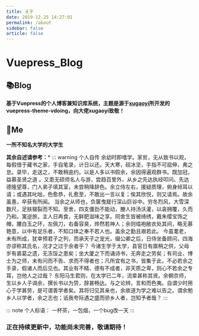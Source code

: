 ```yaml
---
title: 关于
date: 2019-12-25 14:27:01
permalink: /about
sidebar: false
article: false
---
```


# Vuepress_Blog
## 📚Blog

 **基于Vuepress的个人博客兼知识库系统，主题是源于[xugaoyi](https://github.com/xugaoyi)所开发的vuepress-theme-vdoing，向大佬xugaoyi致敬！**



## 🤩Me

**一所不知名大学的大学生**


**其余自述请参考：***
::: warning 个人自传
	余幼时即嗜学。家贫，无从致书以观，每假借于藏书之家，手自笔录，计日以还。天大寒，砚冰坚，手指不可屈伸，弗之怠。录毕，走送之，不敢稍逾约。以是人多以书假余，余因得遍观群书。既加冠，益慕圣贤之道 。又患无硕师名人与游，尝趋百里外，从乡之先达执经叩问。先达德隆望尊，门人弟子填其室，未尝稍降辞色。余立侍左右，援疑质理，俯身倾耳以请；或遇其叱咄，色愈恭，礼愈至，不敢出一言以复；俟其欣悦，则又请焉。故余虽愚，卒获有所闻。
	当余之从师也，负箧曳屣行深山巨谷中。穷冬烈风，大雪深数尺，足肤皲裂而不知。至舍，四支僵劲不能动，媵人持汤沃灌，以衾拥覆，久而乃和。寓逆旅，主人日再食，无鲜肥滋味之享。同舍生皆被绮绣，戴朱缨宝饰之帽，腰白玉之环，左佩刀，右备容臭，烨然若神人；余则缊袍敝衣处其间，略无慕艳意，以中有足乐者，不知口体之奉不若人也。盖余之勤且艰若此。 今虽耄老，未有所成，犹幸预君子之列，而承天子之宠光，缀公卿之后，日侍坐备顾问，四海亦谬称其氏名，况才之过于余者乎？
	今诸生学于太学，县官日有廪稍之供，父母岁有裘葛之遗，无冻馁之患矣；坐大厦之下而诵诗书，无奔走之劳矣；有司业、博士为之师，未有问而不告、求而不得者也；凡所宜有之书，皆集于此，不必若余之手录，假诸人而后见也。其业有不精、德有不成者，非天质之卑，则心不若余之专耳，岂他人之过哉？
	东阳马生君则，在太学已二年，流辈甚称其贤。余朝京师，生以乡人子谒余，撰长书以为贽，辞甚畅达。与之论辨，言和而色夷。自谓少时用心于学甚劳，是可谓善学者矣。其将归见其亲也，余故道为学之难以告之。谓余勉乡人以学者，余之志也；诋我夸际遇之盛而骄乡人者，岂知予者哉？
:::

::: note 个人标语：
	一杯茶，一包烟，一个bug改一天
:::

### 正在持续更新中，功能尚未完善，敬请期待！
